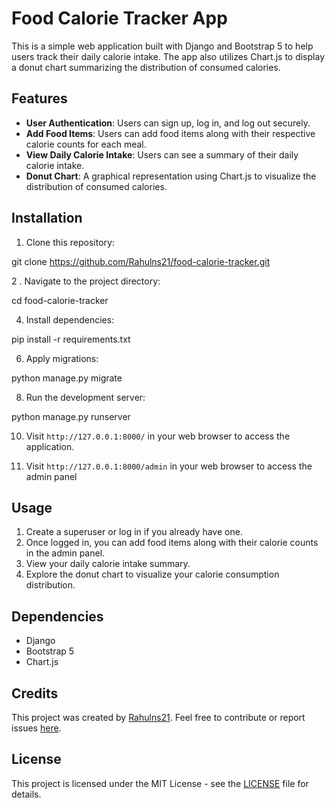 # Food Calorie Tracker App

This is a simple web application built with Django and Bootstrap 5 to help users track their daily calorie intake. The app also utilizes Chart.js to display a donut chart summarizing the distribution of consumed calories.

## Features

- **User Authentication**: Users can sign up, log in, and log out securely.
- **Add Food Items**: Users can add food items along with their respective calorie counts for each meal.
- **View Daily Calorie Intake**: Users can see a summary of their daily calorie intake.
- **Donut Chart**: A graphical representation using Chart.js to visualize the distribution of consumed calories.

## Installation

1. Clone this repository:

git clone https://github.com/Rahulns21/food-calorie-tracker.git

2 . Navigate to the project directory:

cd food-calorie-tracker

4. Install dependencies:

pip install -r requirements.txt

6. Apply migrations:

python manage.py migrate

8. Run the development server:
   
python manage.py runserver

10. Visit `http://127.0.0.1:8000/` in your web browser to access the application.
   
11. Visit `http://127.0.0.1:8000/admin` in your web browser to access the admin panel

## Usage

1. Create a superuser or log in if you already have one.
2. Once logged in, you can add food items along with their calorie counts in the admin panel.
3. View your daily calorie intake summary.
4. Explore the donut chart to visualize your calorie consumption distribution.

## Dependencies

- Django
- Bootstrap 5
- Chart.js

## Credits

This project was created by [Rahulns21](https://github.com/Rahulns21). Feel free to contribute or report issues [here](https://github.com/Rahulns21/food-calorie-tracker/issues).

## License

This project is licensed under the MIT License - see the [LICENSE](LICENSE) file for details.



